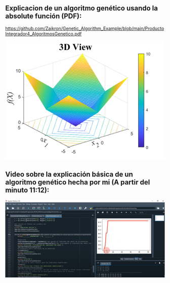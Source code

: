 ## Explicacion de un algoritmo genético usando la absolute función (PDF):
https://github.com/Zaikron/Genetic_Algorithm_Example/blob/main/ProductoIntegrador4_AlgoritmosGenetico.pdf
<p align="center"> <a href="https://github.com/Zaikron/Genetic_Algorithm_Example/blob/main/ProductoIntegrador4_AlgoritmosGenetico.pdf"><img src="https://github.com/Zaikron/Genetic_Algorithm_Example/blob/main/imagenes/ABSOLUTE_FUNCT.png"/></a> </p>

## Video sobre la explicación básica de un algoritmo genético hecha por mi (A partir del minuto 11:12):
<p align="center"> <a href="https://youtu.be/uqF-jnSKVyM?si=jCieiq7qY-LwmQCA&t=671"><img src="https://github.com/Zaikron/Genetic_Algorithm_Example/blob/main/imagenes/ag.PNG"/></a> </p>

